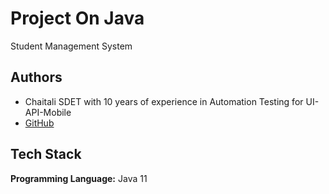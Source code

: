 
# Project On Java

Student Management System

## Authors

- Chaitali SDET with 10 years of experience in Automation Testing for UI-API-Mobile 
- [GitHub](https://github.com/cchaudhari295)


## Tech Stack

**Programming Language:** Java 11

